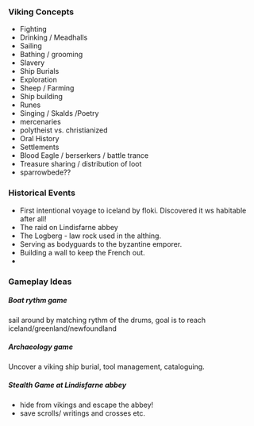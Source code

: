 ### Viking Concepts
- Fighting
- Drinking / Meadhalls
- Sailing
- Bathing / grooming
- Slavery
- Ship Burials
- Exploration
- Sheep / Farming
- Ship building
- Runes
- Singing / Skalds /Poetry
- mercenaries
- polytheist vs. christianized
- Oral History
- Settlements
- Blood Eagle / berserkers / battle trance
- Treasure sharing / distribution of loot
- sparrowbede??


### Historical Events
- First intentional voyage to iceland by floki. Discovered it ws habitable after all!
- The raid on Lindisfarne abbey
- The Logberg - law rock used in the althing.
- Serving as bodyguards to the byzantine emporer.
- Building a wall to keep the French out.
- 



### Gameplay Ideas

##### Boat rythm game
sail around by matching rythm of the drums, goal is to reach iceland/greenland/newfoundland

##### Archaeology game
Uncover a viking ship burial, tool management, cataloguing.

##### Stealth Game at Lindisfarne abbey
- hide from vikings and escape the abbey!
- save scrolls/ writings and crosses etc.
